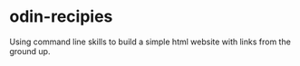# odin-recipies
Using command line skills to build a simple html website with links from the ground up.